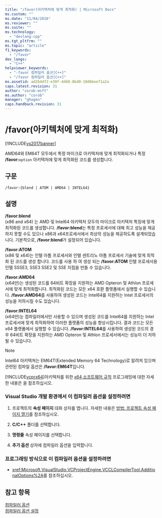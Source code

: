 ```yaml
---
title: "/favor(아키텍처에 맞게 최적화) | Microsoft Docs"
ms.custom: ""
ms.date: "11/04/2016"
ms.reviewer: ""
ms.suite: ""
ms.technology: 
  - "devlang-cpp"
ms.tgt_pltfrm: ""
ms.topic: "article"
f1_keywords: 
  - "/favor"
dev_langs: 
  - "C++"
helpviewer_keywords: 
  - "-favor 컴파일러 옵션[C++]"
  - "/favor 컴파일러 옵션[C++]"
ms.assetid: ad264df2-e30f-4d68-8bd0-10d6bee71a2a
caps.latest.revision: 31
author: "corob-msft"
ms.author: "corob"
manager: "ghogen"
caps.handback.revision: 31
---
```

# /favor(아키텍처에 맞게 최적화)
[!INCLUDE[vs2017banner](../../assembler/inline/includes/vs2017banner.md)]

AMD64와 EM64T 모두에서 특정 마이크로 아키텍처에 맞게 최적화되거나 특정 **\/favor:**`option` 아키텍처에 맞게 최적화된 코드를 생성합니다.  
  
## 구문  
  
```  
/favor:{blend | ATOM | AMD64 | INTEL64}  
```  
  
## 설명  
 **\/favor:blend**  
 \(x86 and x64\) 는 AMD 및 Intel64 아키텍처 모두의 마이크로 아키텍처 특징에 맞게 최적화된 코드를 생성합니다.  **\/favor:blend**는 특정 프로세서에 대해 최고 성능을 제공하지 못할 수도 있으나 x86과 x64프로세서에서 최상의 성능을 제공하도록 설계되었습니다.  기본적으로, **\/favor:blend**가 설정되어 있습니다.  
  
 **\/favor:ATOM**  
 \(x86 및 x64\)는 인텔 아톰 프로세서와 인텔 센트리노 아톰 프로세서 기술에 맞게 최적화 된 코드를 생성 합니다.  코드를 사용 하 여 생성 되는  **\/favor:ATOM**  인텔 프로세서용 인텔 SSSE3, SSE3 SSE2 및 SSE 지침을 만들 수 있습니다.  
  
 **\/favor:AMD64**  
 \(x64만\)는 생성된 코드를 64비트 확장을 지원하는 AMD Opteron 및 Athlon 프로세서에 맞게 최적화합니다.  최적화된 코드는 모든 x64 호환 플랫폼에서 실행할 수 있습니다.  **\/favor:AMD64**를 사용하여 생성된 코드는 Intel64를 지원하는 Intel 프로세서의 성능을 저하시킬 수도 있습니다.  
  
 **\/favor:INTEL64**  
 \(x64만\)눈 컴파일러에서만 사용할 수 있으며 생성된 코드를 Intel64를 지원하는 Intel 프로세서에 맞게 최적화하여 이러한 플랫폼의 성능을 향상시킵니다.  결과 코드는 모든 x64 플랫폼에서 실행할 수 있습니다.  **\/favor:INTEL64**를 사용하여 생성된 코드의 경우 64비트 확장을 지원하는 AMD Opteron 및 Athlon 프로세서에서는 성능이 더 저하될 수 있습니다.  
  
> [!NOTE]
>  Intel64 아키텍쳐는 EM64T\(Extended Memory 64 Technology\)로 알려져 있으며 관련된 컴파일 옵션은 **\/favor:EM64T**입니다.  
  
 [!INCLUDE[vcprx64](../../assembler/inline/includes/vcprx64_md.md)]아키텍처를 위한 [x64 소프트웨어 규칙](../../build/x64-software-conventions.md) 프로그래밍에 대한 자세한 내용은 을 참조하십시오.  
  
### Visual Studio 개발 환경에서 이 컴파일러 옵션을 설정하려면  
  
1.  프로젝트의 **속성 페이지** 대화 상자를 엽니다.  자세한 내용은 [방법: 프로젝트 속성 페이지 열기](../../misc/how-to-open-project-property-pages.md)를 참조하십시오.  
  
2.  **C\/C\+\+** 폴더를 선택합니다.  
  
3.  **명령줄** 속성 페이지를 선택합니다.  
  
4.  **추가 옵션** 상자에 컴파일러 옵션을 입력합니다.  
  
### 프로그래밍 방식으로 이 컴파일러 옵션을 설정하려면  
  
-   <xref:Microsoft.VisualStudio.VCProjectEngine.VCCLCompilerTool.AdditionalOptions%2A>를 참조하십시오.  
  
## 참고 항목  
 [컴파일러 옵션](../../build/reference/compiler-options.md)   
 [컴파일러 옵션 설정](../../build/reference/setting-compiler-options.md)